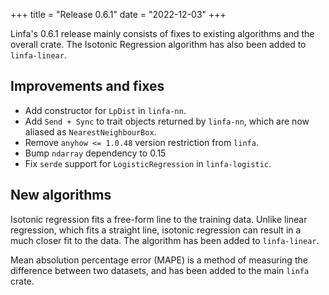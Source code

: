 +++
title = "Release 0.6.1"
date = "2022-12-03"
+++

Linfa's 0.6.1 release mainly consists of fixes to existing algorithms and the overall crate. The Isotonic Regression algorithm has also been added to `linfa-linear`.

<!-- more -->

## Improvements and fixes

 * Add constructor for `LpDist` in `linfa-nn`.
 * Add `Send + Sync` to trait objects returned by `linfa-nn`, which are now aliased as `NearestNeighbourBox`.
 * Remove `anyhow <= 1.0.48` version restriction from `linfa`.
 * Bump `ndarray` dependency to 0.15
 * Fix `serde` support for `LogisticRegression` in `linfa-logistic`.

## New algorithms

Isotonic regression fits a free-form line to the training data. Unlike linear regression, which fits a straight line, isotonic regression can result in a much closer fit to the data. The algorithm has been added to `linfa-linear`.

Mean absolution percentage error (MAPE) is a method of measuring the difference between two datasets, and has been added to the main `linfa` crate.
